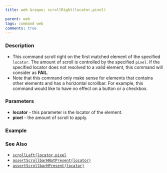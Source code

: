 ```yaml
---
title: web &raquo; scrollRight(locator,pixel)

parent: web
tags: command web
comments: true
---
```


### Description

- This command scroll right on the first matched element of the specified `locator`.  The amount of scroll is controlled by the specified `pixel`.   If the specified locator does not resolved to a valid element, this command will consider as **FAIL**.
- Note that this command only make sense for elements that contains other elements and has a horizontal scrollbar.  For example, this command would like to have no effect on a button or a checkbox.

### Parameters

- **locator** - this parameter is the locator of the element.
- **pixel** - the amount of scroll to apply.

### Example

### See Also

- [`scrollLeft(locator,pixel`](scrollLeft(locator,pixel))
- [`assertScrollbarHNotPresent(locator)`](assertScrollbarHNotPresent(locator))
- [`assertScrollbarHPresent(locator)`](assertScrollbarHPresent(locator))